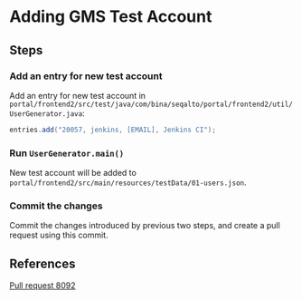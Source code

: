 # Adding GMS Test Account

## Steps

### Add an entry for new test account

Add an entry for new test account in
`portal/frontend2/src/test/java/com/bina/seqalto/portal/frontend2/util/UserGenerator.java`:

```java
entries.add("20057, jenkins, [EMAIL], Jenkins CI");
```

### Run `UserGenerator.main()`

New test account will be added to `portal/frontend2/src/main/resources/testData/01-users.json`.

### Commit the changes

Commit the changes introduced by previous two steps, and create a pull request using this commit.

## References
[Pull request 8092](https://github.com/BinaTechnologies/seqalto/pull/8092)

